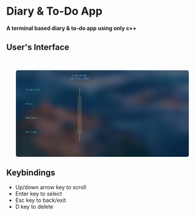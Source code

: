 <!-- <div style="padding: 16px 16px; background: linear-gradient(135deg, #333, #111"> -->

# Diary &amp; To-Do App
**A terminal based diary & to-do app using only c++**

## User's Interface

<div style="display: flex; justify-content: center; margin-top: 48px">
  <img src="./mainMenu.png" style="border-radius: 5px;  width: 90%;">
</div>

## Keybindings

- Up/down arrow key to scroll
- Enter key to select
- Esc key to back/exit
- D key to delete

<!-- </div> -->
